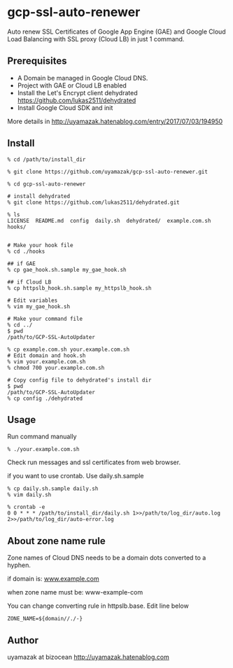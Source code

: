 # gcp-ssl-auto-renewer
Auto renew SSL Certificates of Google App Engine (GAE) and Google Cloud Load Balancing with SSL proxy (Cloud LB) in just 1 command.

## Prerequisites

- A Domain be managed in Google Cloud DNS.
- Project with GAE or Cloud LB enabled
- Install the Let's Encrypt client dehydrated https://github.com/lukas2511/dehydrated
- Install Google Cloud SDK and init

More details in
http://uyamazak.hatenablog.com/entry/2017/07/03/194950


## Install

```
% cd /path/to/install_dir

% git clone https://github.com/uyamazak/gcp-ssl-auto-renewer.git

% cd gcp-ssl-auto-renewer

# install dehydrated
% git clone https://github.com/lukas2511/dehydrated.git

% ls
LICENSE  README.md  config  daily.sh  dehydrated/  example.com.sh  hooks/


# Make your hook file
% cd ./hooks

## if GAE
% cp gae_hook.sh.sample my_gae_hook.sh

## if Cloud LB
% cp httpslb_hook.sh.sample my_httpslb_hook.sh

# Edit variables
% vim my_gae_hook.sh

# Make your command file
% cd ../
$ pwd
/path/to/GCP-SSL-AutoUpdater

% cp example.com.sh your.example.com.sh
# Edit domain and hook.sh 
% vim your.example.com.sh
% chmod 700 your.example.com.sh

# Copy config file to dehydrated's install dir
$ pwd
/path/to/GCP-SSL-AutoUpdater
% cp config ./dehydrated
```

## Usage

Run command manually
```
% ./your.example.com.sh
```
Check run messages and ssl certificates from web browser.

if you want to use crontab. Use daily.sh.sample
```
% cp daily.sh.sample daily.sh 
% vim daily.sh 
```

```
% crontab -e
0 0 * * * /path/to/install_dir/daily.sh 1>>/path/to/log_dir/auto.log 2>>/path/to/log_dir/auto-error.log
```

## About zone name rule
Zone names of Cloud DNS needs to be a domain dots converted to a hyphen.

if domain is: www.example.com

when zone name must be: www-example-com

You can change converting rule in httpslb.base.
Edit line below 
```
ZONE_NAME=${domain//./-}
```

## Author
uyamazak at bizocean
http://uyamazak.hatenablog.com

